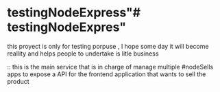 # testingNodeExpress"# testingNodeExpres" 
this proyect is only for testing porpuse , I hope some day it will become reallity and helps people to undertake is litle business

:: this is the main service that is in charge of manage multiple #nodeSells apps to expose a API for the frontend application that wants to sell the product
